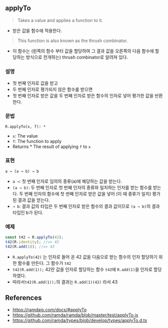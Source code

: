 ## applyTo
> Takes a value and applies a function to it.
- 받은 값을 함수에 적용한다.
> This function is also known as the thrush combinator.
- 이 함수는 (왼쪽의 함수 부터 값을 할당하여 그 결과 값을 오른쪽의 다음 함수에 할당하는 방식으로 전개하는) thrush combinator로 알려져 있다.

### 설명
- 첫 번째 인자로 값을 받고
- 두 번째 인자로 평가되지 않은 함수를 받으면
- 첫 번째 인자로 받은 값을 두 번째 인자로 받은 함수의 인자로 넣어 평가한 값을 반환한다.

### 문법
```
R.applyTo(x, f): *
```
- `x`: The value
- `f`: The function to apply
- Returns * The result of applying `f` to `x`

### 표현
```
a → (a → b) → b
```
- `a →`: 첫 번째 인자로 임의의 종류(a)에 해당하는 값을 받는다.
- `(a → b)`: 두 번째 인자로 첫 번째 인자의 종류와 일치하는 인자를 받는 함수를 받는다. 두 번째 인자의 함수에 첫 번째 인자로 받은 값을 넣어 (이 때 종류가 일치) 평가된 결과 값을 얻는다.
- `→ b`: 결과 값의 타입은 두 번째 인자로 받은 함수의 결과 값이므로 `(a → b)`의 결과 타입인 b가 된다.

### 예제
```js
const t42 = R.applyTo(42);
t42(R.identity); //=> 42
t42(R.add(1)); //=> 43
```
- `R.applyTo(42)` 는 인자로 들어 온 42 값을 다음으로 받는 함수의 인자 할당하기 위한 함수를 만든다. 그 함수가 `t42`
- `t42(R.add(1));` 42란 값을 인자로 할당하는 함수 `t42`에 `R.add(1)`을 인자로 할당하였다.
- 따라서`t42(R.add(1));`의 결과는 `R.add(1)(42)` 라서 43

## References
- https://ramdajs.com/docs/#applyTo
- https://github.com/ramda/ramda/blob/master/test/applyTo.js
- https://github.com/ramda/types/blob/develop/types/applyTo.d.ts

